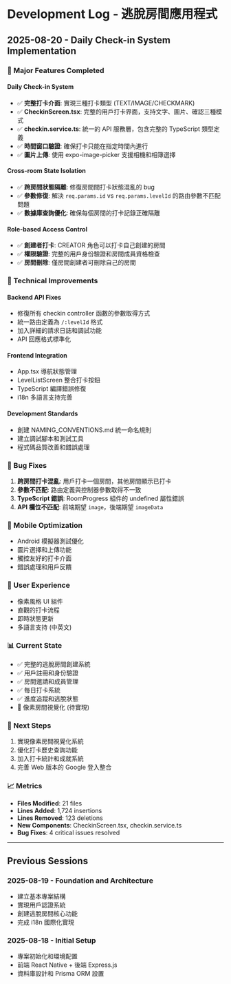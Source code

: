 # Development Log - 逃脫房間應用程式

## 2025-08-20 - Daily Check-in System Implementation

### 🎯 Major Features Completed

#### Daily Check-in System
- ✅ **完整打卡介面**: 實現三種打卡類型 (TEXT/IMAGE/CHECKMARK)
- ✅ **CheckinScreen.tsx**: 完整的用戶打卡界面，支持文字、圖片、確認三種模式
- ✅ **checkin.service.ts**: 統一的 API 服務層，包含完整的 TypeScript 類型定義
- ✅ **時間窗口驗證**: 確保打卡只能在指定時間內進行
- ✅ **圖片上傳**: 使用 expo-image-picker 支援相機和相簿選擇

#### Cross-room State Isolation
- ✅ **跨房間狀態隔離**: 修復房間間打卡狀態混亂的 bug
- ✅ **參數修復**: 解決 `req.params.id` vs `req.params.levelId` 的路由參數不匹配問題
- ✅ **數據庫查詢優化**: 確保每個房間的打卡記錄正確隔離

#### Role-based Access Control
- ✅ **創建者打卡**: CREATOR 角色可以打卡自己創建的房間
- ✅ **權限驗證**: 完整的用戶身份驗證和房間成員資格檢查
- ✅ **房間刪除**: 僅房間創建者可刪除自己的房間

### 🔧 Technical Improvements

#### Backend API Fixes
- 修復所有 checkin controller 函數的參數取得方式
- 統一路由定義為 `/:levelId` 格式
- 加入詳細的請求日誌和調試功能
- API 回應格式標準化

#### Frontend Integration
- App.tsx 導航狀態管理
- LevelListScreen 整合打卡按鈕
- TypeScript 編譯錯誤修復
- i18n 多語言支持完善

#### Development Standards
- 創建 NAMING_CONVENTIONS.md 統一命名規則
- 建立調試腳本和測試工具
- 程式碼品質改善和錯誤處理

### 🐛 Bug Fixes
1. **跨房間打卡混亂**: 用戶打卡一個房間，其他房間顯示已打卡
2. **參數不匹配**: 路由定義與控制器參數取得不一致
3. **TypeScript 錯誤**: RoomProgress 組件的 undefined 屬性錯誤
4. **API 欄位不匹配**: 前端期望 `image`，後端期望 `imageData`

### 📱 Mobile Optimization
- Android 模擬器測試優化
- 圖片選擇和上傳功能
- 觸控友好的打卡介面
- 錯誤處理和用戶反饋

### 🎨 User Experience
- 像素風格 UI 組件
- 直觀的打卡流程
- 即時狀態更新
- 多語言支持 (中英文)

### 📊 Current State
- ✅ 完整的逃脫房間創建系統
- ✅ 用戶註冊和身份驗證
- ✅ 房間邀請和成員管理
- ✅ 每日打卡系統
- ✅ 進度追蹤和逃脫狀態
- 🔄 像素房間視覺化 (待實現)

### 🚀 Next Steps
1. 實現像素房間視覺化系統
2. 優化打卡歷史查詢功能
3. 加入打卡統計和成就系統
4. 完善 Web 版本的 Google 登入整合

### 📈 Metrics
- **Files Modified**: 21 files
- **Lines Added**: 1,724 insertions
- **Lines Removed**: 123 deletions
- **New Components**: CheckinScreen.tsx, checkin.service.ts
- **Bug Fixes**: 4 critical issues resolved

---

## Previous Sessions

### 2025-08-19 - Foundation and Architecture
- 建立基本專案結構
- 實現用戶認證系統
- 創建逃脫房間核心功能
- 完成 i18n 國際化實現

### 2025-08-18 - Initial Setup
- 專案初始化和環境配置
- 前端 React Native + 後端 Express.js
- 資料庫設計和 Prisma ORM 設置